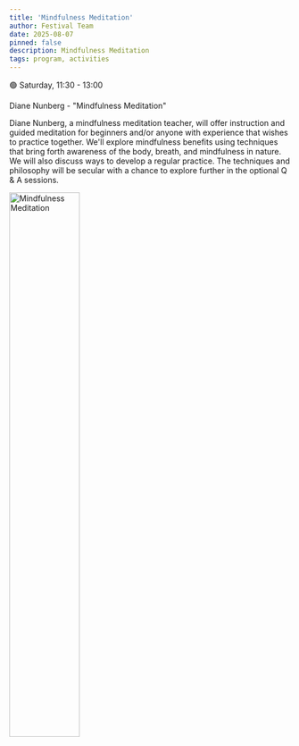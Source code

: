 ```yaml
---
title: 'Mindfulness Meditation'
author: Festival Team
date: 2025-08-07
pinned: false
description: Mindfulness Meditation
tags: program, activities
---
```


<script>
    import Image from  '$lib/Image.svelte'
</script>

🟢 Saturday, 11:30 - 13:00

Diane Nunberg - "Mindfulness Meditation"

Diane Nunberg, a mindfulness meditation teacher, will offer instruction and guided meditation for beginners and/or anyone with experience that wishes to practice together. We'll explore mindfulness benefits using techniques that bring forth awareness of the body, breath, and mindfulness in nature. We will also discuss ways to develop a regular practice. The techniques and philosophy will be secular with a chance to explore further in the optional Q & A sessions.

<Image 
  src='program/activities/36-mindfulness-meditation.png'
  caption='Mindfulness Meditation'
  alt='Mindfulness Meditation'
  width='50%'/> 